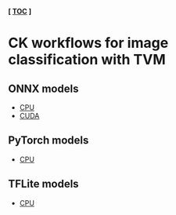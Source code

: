 ﻿**[ [TOC](../README.md) ]**

# CK workflows for image classification with TVM

## ONNX models

* [CPU](https://github.com/mlcommons/ck-mlops/tree/main/program/mlperf-inference-bench-image-classification-tvm-onnx-cpu)
* [CUDA](https://github.com/mlcommons/ck-mlops/tree/main/program/mlperf-inference-bench-image-classification-tvm-onnx-gpu)

## PyTorch models

* [CPU](https://github.com/mlcommons/ck-mlops/tree/main/program/mlperf-inference-bench-image-classification-tvm-pytorch-cpu)

## TFLite models

* [CPU](https://github.com/mlcommons/ck-mlops/tree/main/program/mlperf-inference-bench-image-classification-tvm-tflite-cpu)
